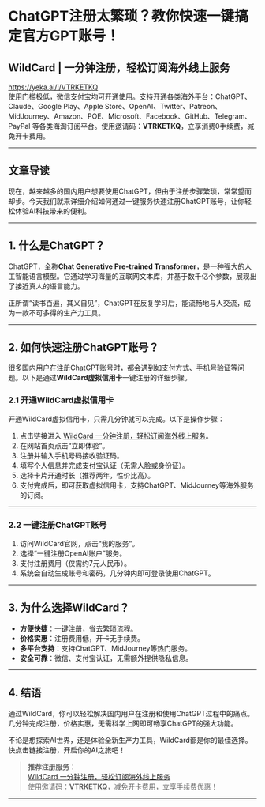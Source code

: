 # ChatGPT注册太繁琐？教你快速一键搞定官方GPT账号！

## WildCard | 一分钟注册，轻松订阅海外线上服务
https://yeka.ai/i/VTRKETKQ  
使用门槛极低，微信支付宝均可开通使用。支持开通各类海外平台：ChatGPT、Claude、Google Play、Apple Store、OpenAI、Twitter、Patreon、MidJourney、Amazon、POE、Microsoft、Facebook、GitHub、Telegram、PayPal 等各类海淘订阅平台。使用邀请码：**VTRKETKQ**，立享消费0手续费，减免开卡费用。

---

## 文章导读

现在，越来越多的国内用户想要使用ChatGPT，但由于注册步骤繁琐，常常望而却步。今天我们就来详细介绍如何通过一键服务快速注册ChatGPT账号，让你轻松体验AI科技带来的便利。

---

## 1. 什么是ChatGPT？

ChatGPT，全称**Chat Generative Pre-trained Transformer**，是一种强大的人工智能语言模型。它通过学习海量的互联网文本库，并基于数千亿个参数，展现出了接近真人的语言能力。

正所谓“读书百遍，其义自见”，ChatGPT在反复学习后，能流畅地与人交流，成为一款不可多得的生产力工具。

---

## 2. 如何快速注册ChatGPT账号？

很多国内用户在注册ChatGPT账号时，都会遇到如支付方式、手机号验证等问题。以下是通过**WildCard虚拟信用卡**一键注册的详细步骤。

### 2.1 开通WildCard虚拟信用卡

开通WildCard虚拟信用卡，只需几分钟就可以完成。以下是操作步骤：

1. 点击链接进入 [WildCard  一分钟注册，轻松订阅海外线上服务](https://yeka.ai/i/VTRKETKQ)。
2. 在网站首页点击“立即体验”。
3. 注册并输入手机号码接收验证码。
4. 填写个人信息并完成支付宝认证（无需人脸或身份证）。
5. 选择卡片开通时长（推荐两年，性价比高）。
6. 支付完成后，即可获取虚拟信用卡，支持ChatGPT、MidJourney等海外服务的订阅。

---

### 2.2 一键注册ChatGPT账号

1. 访问WildCard官网，点击“我的服务”。
2. 选择“一键注册OpenAI账户”服务。
3. 支付注册费用（仅需约7元人民币）。
4. 系统会自动生成账号和密码，几分钟内即可登录使用ChatGPT。

---


## 3. 为什么选择WildCard？

- **方便快捷**：一键注册，省去繁琐流程。
- **价格实惠**：注册费用低，开卡无手续费。
- **多平台支持**：支持ChatGPT、MidJourney等热门服务。
- **安全可靠**：微信、支付宝认证，无需额外提供隐私信息。

---

## 4. 结语

通过WildCard，你可以轻松解决国内用户在注册和使用ChatGPT过程中的痛点。几分钟完成注册，价格实惠，无需科学上网即可畅享ChatGPT的强大功能。

不论是想探索AI世界，还是体验全新生产力工具，WildCard都是你的最佳选择。快点击链接注册，开启你的AI之旅吧！

> **推荐注册服务**：  
> [WildCard  一分钟注册，轻松订阅海外线上服务](https://yeka.ai/i/VTRKETKQ)  
> 使用邀请码：**VTRKETKQ**，减免开卡费用，立享手续费优惠！

---

